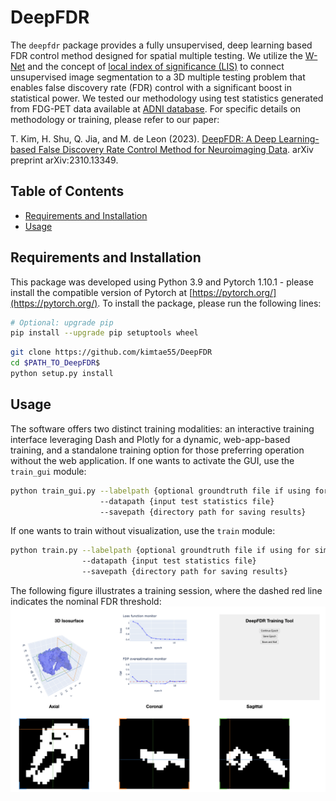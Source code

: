 # DeepFDR

The `deepfdr` package provides a fully unsupervised, deep learning based FDR control method designed for spatial multiple testing. We utilize the [W-Net](https://arxiv.org/abs/1711.08506) and the concept of [local index of significance (LIS)](https://academic.oup.com/jrsssb/article/71/2/393/7092902) to connect unsupervised image segmentation to a 3D multiple testing problem that enables false discovery rate (FDR) control with a significant boost in statistical power. We tested our methodology using test statistics generated from FDG-PET data available at [ADNI database](https://adni.loni.usc.edu/). For specific details on methodology or training, please refer to our paper:

T. Kim, H. Shu, Q. Jia, and M. de Leon (2023). [DeepFDR: A Deep Learning-based False Discovery Rate Control Method for Neuroimaging Data](https://arxiv.org/abs/2310.13349v1). arXiv preprint arXiv:2310.13349.

## Table of Contents
* [Requirements and Installation](#requirements-and-installation)
* [Usage](#usage)

## Requirements and Installation
This package was developed using Python 3.9 and Pytorch 1.10.1 - please install the compatible version of Pytorch at [https://pytorch.org/](https://pytorch.org/).
To install the package, please run the following lines:
```bash
# Optional: upgrade pip
pip install --upgrade pip setuptools wheel
```
```bash
git clone https://github.com/kimtae55/DeepFDR
cd $PATH_TO_DeepFDR$
python setup.py install
```

## Usage
The software offers two distinct training modalities: an interactive training interface leveraging Dash and Plotly for a dynamic, web-app-based training, and a standalone training option for those preferring operation without the web application. If one wants to activate the GUI, use the ```train_gui``` module:
```bash
python train_gui.py --labelpath {optional groundtruth file if using for simulation}
                    --datapath {input test statistics file}
                    --savepath {directory path for saving results}
```
If one wants to train without visualization, use the ```train``` module:
```bash
python train.py --labelpath {optional groundtruth file if using for simulation}
                --datapath {input test statistics file}
                --savepath {directory path for saving results}
```
The following figure illustrates a training session, where the dashed red line indicates the nominal FDR threshold:
![gui_image](https://github.com/kimtae55/DeepFDR/blob/main/figs/gui_example.png)


